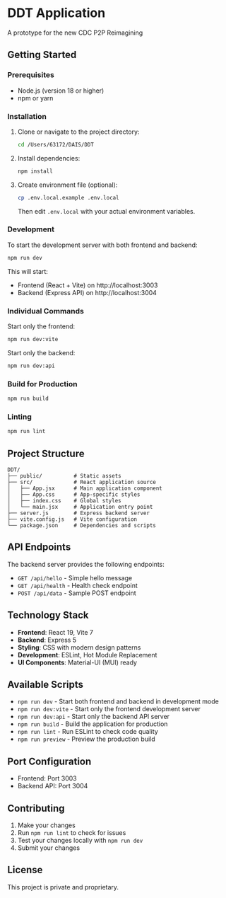 # DDT Application

A prototype for the new CDC P2P Reimagining

## Getting Started

### Prerequisites

- Node.js (version 18 or higher)
- npm or yarn

### Installation

1. Clone or navigate to the project directory:
   ```bash
   cd /Users/63172/DAIS/DDT
   ```

2. Install dependencies:
   ```bash
   npm install
   ```

3. Create environment file (optional):
   ```bash
   cp .env.local.example .env.local
   ```
   Then edit `.env.local` with your actual environment variables.

### Development

To start the development server with both frontend and backend:

```bash
npm run dev
```

This will start:
- Frontend (React + Vite) on http://localhost:3003
- Backend (Express API) on http://localhost:3004

### Individual Commands

Start only the frontend:
```bash
npm run dev:vite
```

Start only the backend:
```bash
npm run dev:api
```

### Build for Production

```bash
npm run build
```

### Linting

```bash
npm run lint
```

## Project Structure

```
DDT/
├── public/          # Static assets
├── src/             # React application source
│   ├── App.jsx      # Main application component
│   ├── App.css      # App-specific styles
│   ├── index.css    # Global styles
│   └── main.jsx     # Application entry point
├── server.js        # Express backend server
├── vite.config.js   # Vite configuration
└── package.json     # Dependencies and scripts
```

## API Endpoints

The backend server provides the following endpoints:

- `GET /api/hello` - Simple hello message
- `GET /api/health` - Health check endpoint
- `POST /api/data` - Sample POST endpoint

## Technology Stack

- **Frontend**: React 19, Vite 7
- **Backend**: Express 5
- **Styling**: CSS with modern design patterns
- **Development**: ESLint, Hot Module Replacement
- **UI Components**: Material-UI (MUI) ready

## Available Scripts

- `npm run dev` - Start both frontend and backend in development mode
- `npm run dev:vite` - Start only the frontend development server
- `npm run dev:api` - Start only the backend API server
- `npm run build` - Build the application for production
- `npm run lint` - Run ESLint to check code quality
- `npm run preview` - Preview the production build

## Port Configuration

- Frontend: Port 3003
- Backend API: Port 3004

## Contributing

1. Make your changes
2. Run `npm run lint` to check for issues
3. Test your changes locally with `npm run dev`
4. Submit your changes

## License

This project is private and proprietary.
